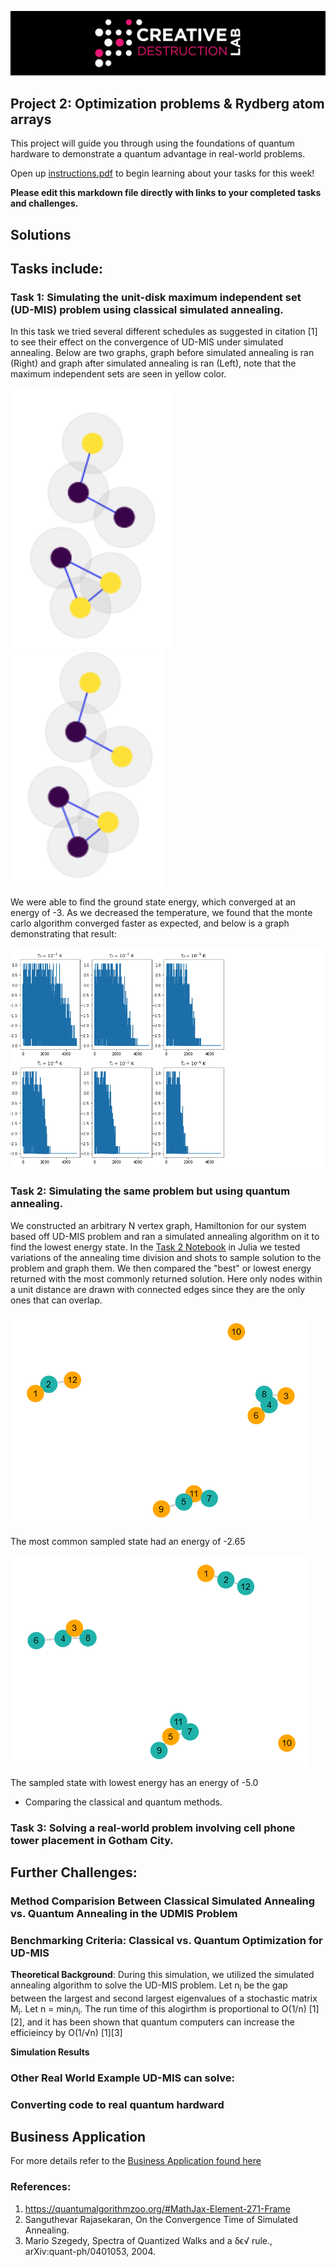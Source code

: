 ![CDL 2020 Cohort Project](../figures/CDL_logo.jpg)
## Project 2: Optimization problems \& Rydberg atom arrays

This project will guide you through using the foundations of quantum hardware to demonstrate a quantum advantage in real-world problems.

Open up [instructions.pdf](https://github.com/CDL-Quantum/CohortProject_2021/tree/main/Week2_Rydberg_Atoms/instructions.pdf) to begin learning about your tasks for this week!

**Please edit this markdown file directly with links to your completed tasks and challenges.**

## Solutions


## Tasks include:
### Task 1: Simulating the unit-disk maximum independent set (UD-MIS) problem using classical simulated annealing.
In this task we tried several different schedules as suggested in citation [1] to see their effect on the convergence of UD-MIS under simulated annealing. Below are two graphs, graph before simulated annealing is ran (Right) and graph after simulated annealing is ran (Left), note that the maximum independent sets are seen in yellow color.

![Graph](../Week2_Rydberg_Atoms/img/Task_1_Graph.png) ![Graph](../Week2_Rydberg_Atoms/img/complete_udmis_graph_task_1.png)

We were able to find the ground state energy, which converged at an energy of -3. As we decreased the temperature, we found that the monte carlo algorithm converged faster as expected, and below is a graph demonstrating that result:

![Various Monte Carlo Simulations](../Week2_Rydberg_Atoms/img/Task_1_sepearate_monte_carlo_graphs.png)

### Task 2: Simulating the same problem but using quantum annealing.
We constructed an arbitrary N vertex graph, Hamiltonion for our system based off UD-MIS problem and ran a simulated annealing algorithm on it to find the lowest energy state.   In the [Task 2 Notebook](./Task_2.ipynb) in Julia we tested variations of the annealing time division and shots to sample solution to the problem and graph them.  We then compared the "best" or lowest energy returned with the most commonly returned solution.  Here only nodes within a unit distance are drawn with connected edges since they are the only ones that can overlap.

![Most Common Sampled Solution](../Week2_Rydberg_Atoms/img/common.png)

The most common sampled state had an energy of -2.65

![Most Common Sampled Solution](../Week2_Rydberg_Atoms/img/best.png)

The sampled state with lowest energy has an energy of -5.0

* Comparing the classical and quantum methods.
### Task 3: Solving a real-world problem involving cell phone tower placement in Gotham City.

## Further Challenges:
### Method Comparision Between Classical Simulated Annealing vs. Quantum Annealing in the UDMIS Problem

### Benchmarking Criteria: Classical vs. Quantum Optimization for UD-MIS
**Theoretical Background**: During this simulation, we utilized the simulated annealing algorithm to solve the UD-MIS problem. Let n<sub>i</sub> be the gap between the largest and second largest eigenvalues of a stochastic matrix M<sub>i</sub>. Let n = min<sub>i</sub>n<sub>i</sub>. The run time of this alogirthm is proportional to O(1/n) [1][2], and it has been shown that quantum computers can increase the efficieincy by O(1/√n) [1][3]

**Simulation Results**
### Other Real World Example UD-MIS can solve:

### Converting code to real quantum hardward

## Business Application

For more details refer to the [Business Application found here](./Business_Application.md)

### References:
1. https://quantumalgorithmzoo.org/#MathJax-Element-271-Frame
2. Sanguthevar Rajasekaran, On the Convergence Time of Simulated Annealing.
3. Mario Szegedy, Spectra of Quantized Walks and a δϵ√ rule., arXiv:quant-ph/0401053, 2004.
